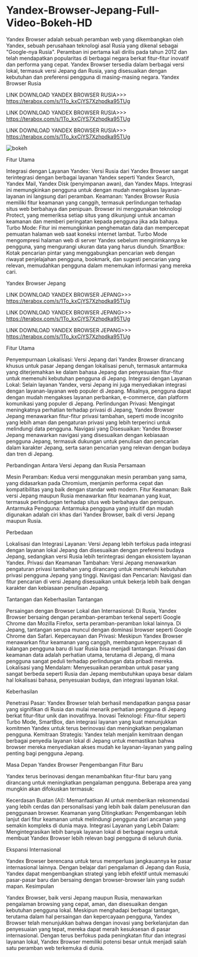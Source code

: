 # Yandex-Browser-Jepang-Full-Video-Bokeh-HD


Yandex Browser adalah sebuah peramban web yang dikembangkan oleh Yandex, sebuah perusahaan teknologi asal Rusia yang dikenal sebagai "Google-nya Rusia". Peramban ini pertama kali dirilis pada tahun 2012 dan telah mendapatkan popularitas di berbagai negara berkat fitur-fitur inovatif dan performa yang cepat. Yandex Browser tersedia dalam berbagai versi lokal, termasuk versi Jepang dan Rusia, yang disesuaikan dengan kebutuhan dan preferensi pengguna di masing-masing negara.
Yandex Browser Rusia

LINK DOWNLOAD YANDEX BROWSER RUSIA>>> https://terabox.com/s/1To_kxCjYS7Xzhpdka95TUg

LINK DOWNLOAD YANDEX BROWSER RUSIA>>> https://terabox.com/s/1To_kxCjYS7Xzhpdka95TUg

LINK DOWNLOAD YANDEX BROWSER RUSIA>>> https://terabox.com/s/1To_kxCjYS7Xzhpdka95TUg

![bokeh](https://github.com/iik03/example/blob/bae954985c1dfcc055dcaea01f5cd0f21154744a/bokeh.jpg)

Fitur Utama

Integrasi dengan Layanan Yandex: Versi Rusia dari Yandex Browser sangat terintegrasi dengan berbagai layanan Yandex seperti Yandex Search, Yandex Mail, Yandex Disk (penyimpanan awan), dan Yandex Maps. Integrasi ini memungkinkan pengguna untuk dengan mudah mengakses layanan-layanan ini langsung dari peramban.
Keamanan: Yandex Browser Rusia memiliki fitur keamanan yang canggih, termasuk perlindungan terhadap situs web berbahaya dan penipuan. Browser ini menggunakan teknologi Protect, yang memeriksa setiap situs yang dikunjungi untuk ancaman keamanan dan memberi peringatan kepada pengguna jika ada bahaya.
Turbo Mode: Fitur ini memungkinkan penghematan data dan mempercepat pemuatan halaman web saat koneksi internet lambat. Turbo Mode mengompresi halaman web di server Yandex sebelum mengirimkannya ke pengguna, yang mengurangi ukuran data yang harus diunduh.
SmartBox: Kotak pencarian pintar yang menggabungkan pencarian web dengan riwayat penjelajahan pengguna, bookmark, dan sugesti pencarian yang relevan, memudahkan pengguna dalam menemukan informasi yang mereka cari.

Yandex Browser Jepang

LINK DOWNLOAD YANDEX BROWSER JEPANG>>> https://terabox.com/s/1To_kxCjYS7Xzhpdka95TUg

LINK DOWNLOAD YANDEX BROWSER JEPANG>>> https://terabox.com/s/1To_kxCjYS7Xzhpdka95TUg

LINK DOWNLOAD YANDEX BROWSER JEPANG>>> https://terabox.com/s/1To_kxCjYS7Xzhpdka95TUg

Fitur Utama

Penyempurnaan Lokalisasi: Versi Jepang dari Yandex Browser dirancang khusus untuk pasar Jepang dengan lokalisasi penuh, termasuk antarmuka yang diterjemahkan ke dalam bahasa Jepang dan penyesuaian fitur-fitur untuk memenuhi kebutuhan pengguna di Jepang.
Integrasi dengan Layanan Lokal: Selain layanan Yandex, versi Jepang ini juga menyediakan integrasi dengan layanan-layanan web populer di Jepang. Misalnya, pengguna dapat dengan mudah mengakses layanan perbankan, e-commerce, dan platform komunikasi yang populer di Jepang.
Perlindungan Privasi: Mengingat meningkatnya perhatian terhadap privasi di Jepang, Yandex Browser Jepang menawarkan fitur-fitur privasi tambahan, seperti mode incognito yang lebih aman dan pengaturan privasi yang lebih terperinci untuk melindungi data pengguna.
Navigasi yang Disesuaikan: Yandex Browser Jepang menawarkan navigasi yang disesuaikan dengan kebiasaan pengguna Jepang, termasuk dukungan untuk penulisan dan pencarian dalam karakter Jepang, serta saran pencarian yang relevan dengan budaya dan tren di Jepang.

Perbandingan Antara Versi Jepang dan Rusia
Persamaan

Mesin Peramban: Kedua versi menggunakan mesin peramban yang sama, yang didasarkan pada Chromium, menjamin performa cepat dan kompatibilitas yang baik dengan standar web modern.
Fitur Keamanan: Baik versi Jepang maupun Rusia menawarkan fitur keamanan yang kuat, termasuk perlindungan terhadap situs web berbahaya dan penipuan.
Antarmuka Pengguna: Antarmuka pengguna yang intuitif dan mudah digunakan adalah ciri khas dari Yandex Browser, baik di versi Jepang maupun Rusia.

Perbedaan

Lokalisasi dan Integrasi Layanan: Versi Jepang lebih terfokus pada integrasi dengan layanan lokal Jepang dan disesuaikan dengan preferensi budaya Jepang, sedangkan versi Rusia lebih terintegrasi dengan ekosistem layanan Yandex.
Privasi dan Keamanan Tambahan: Versi Jepang menawarkan pengaturan privasi tambahan yang dirancang untuk memenuhi kebutuhan privasi pengguna Jepang yang tinggi.
Navigasi dan Pencarian: Navigasi dan fitur pencarian di versi Jepang disesuaikan untuk bekerja lebih baik dengan karakter dan kebiasaan penulisan Jepang.

Tantangan dan Keberhasilan
Tantangan

Persaingan dengan Browser Lokal dan Internasional: Di Rusia, Yandex Browser bersaing dengan peramban-peramban terkenal seperti Google Chrome dan Mozilla Firefox, serta peramban-peramban lokal lainnya. Di Jepang, tantangan serupa muncul dengan dominasi browser seperti Google Chrome dan Safari.
Kepercayaan dan Privasi: Meskipun Yandex Browser menawarkan fitur keamanan yang canggih, membangun kepercayaan di kalangan pengguna baru di luar Rusia bisa menjadi tantangan. Privasi dan keamanan data adalah perhatian utama, terutama di Jepang, di mana pengguna sangat peduli terhadap perlindungan data pribadi mereka.
Lokalisasi yang Mendalam: Menyesuaikan peramban untuk pasar yang sangat berbeda seperti Rusia dan Jepang membutuhkan upaya besar dalam hal lokalisasi bahasa, penyesuaian budaya, dan integrasi layanan lokal.

Keberhasilan

Penetrasi Pasar: Yandex Browser telah berhasil mendapatkan pangsa pasar yang signifikan di Rusia dan mulai menarik perhatian pengguna di Jepang berkat fitur-fitur unik dan inovatifnya.
Inovasi Teknologi: Fitur-fitur seperti Turbo Mode, SmartBox, dan integrasi layanan yang kuat menunjukkan komitmen Yandex untuk terus berinovasi dan meningkatkan pengalaman pengguna.
Kemitraan Strategis: Yandex telah menjalin kemitraan dengan berbagai penyedia layanan lokal di Jepang untuk memastikan bahwa browser mereka menyediakan akses mudah ke layanan-layanan yang paling penting bagi pengguna Jepang.

Masa Depan Yandex Browser
Pengembangan Fitur Baru

Yandex terus berinovasi dengan menambahkan fitur-fitur baru yang dirancang untuk meningkatkan pengalaman pengguna. Beberapa area yang mungkin akan difokuskan termasuk:

Kecerdasan Buatan (AI): Memanfaatkan AI untuk memberikan rekomendasi yang lebih cerdas dan personalisasi yang lebih baik dalam penelusuran dan penggunaan browser.
Keamanan yang Ditingkatkan: Pengembangan lebih lanjut dari fitur keamanan untuk melindungi pengguna dari ancaman yang semakin kompleks di dunia maya.
Integrasi Layanan yang Lebih Dalam: Mengintegrasikan lebih banyak layanan lokal di berbagai negara untuk membuat Yandex Browser lebih relevan bagi pengguna di seluruh dunia.

Ekspansi Internasional

Yandex Browser berencana untuk terus memperluas jangkauannya ke pasar internasional lainnya. Dengan belajar dari pengalaman di Jepang dan Rusia, Yandex dapat mengembangkan strategi yang lebih efektif untuk memasuki pasar-pasar baru dan bersaing dengan browser-browser lain yang sudah mapan.
Kesimpulan

Yandex Browser, baik versi Jepang maupun Rusia, menawarkan pengalaman browsing yang cepat, aman, dan disesuaikan dengan kebutuhan pengguna lokal. Meskipun menghadapi berbagai tantangan, terutama dalam hal persaingan dan kepercayaan pengguna, Yandex Browser telah menunjukkan bahwa dengan inovasi yang berkelanjutan dan penyesuaian yang tepat, mereka dapat meraih kesuksesan di pasar internasional. Dengan terus berfokus pada peningkatan fitur dan integrasi layanan lokal, Yandex Browser memiliki potensi besar untuk menjadi salah satu peramban web terkemuka di dunia.
